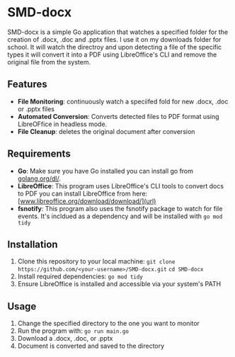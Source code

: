 # SMD-docx 

SMD-docx is a simple Go application that watches a specified folder for the creation of .docx, .doc and .pptx files. I use it on my downloads folder for school. It will watch the directroy and upon detecting a file of the specific types it will convert it into a PDF using LibreOffice's CLI and remove the original file from the system.

## Features
- **File Monitoring**: continuously watch a speciifed fold for new .docx, .doc or .pptx files
- **Automated Conversion**: Converts detected files to PDF format using LibreOFfice in headless mode.
- **File Cleanup**: deletes the original document after conversion

## Requirements
- **Go**: Make sure you have Go installed you can install go from [golang.org/dl/](url).
- **LibreOffice**: This program uses LibreOffice's CLI tools to convert docs to PDF you can install LibreOffice from here: [www.libreoffice.org/download/download/](url)
- **fsnotify**: This program also uses the fsnotify package to watch for file events. It's incldued as a dependency and will be installed with ```go mod tidy```

## Installation
1. Clone this repository to your local machine:
```git clone https://github.com/<your-username>/SMD-docx.git```
```cd SMD-docx```
2. Install required dependencies:
```go mod tidy```
3. Ensure LibreOffice is installed and accessible via your system's PATH

## Usage
1. Change the specified directory to the one you want to monitor
2. Run the program with: ```go run main.go```
3. Download a .docx, .doc, or .pptx
4. Document is converted and saved to the directory
